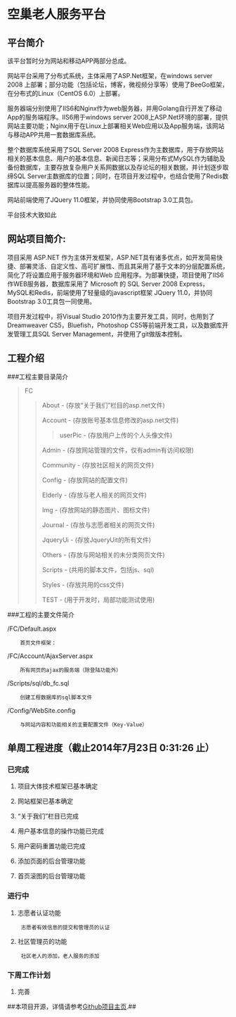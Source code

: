 空巢老人服务平台
================

平台简介
--------

该平台暂时分为网站和移动APP两部分总成。

网站平台采用了分布式系统，主体采用了ASP.Net框架，在windows server 2008 上部署；部分功能（包括论坛，博客，微视频分享等）使用了BeeGo框架，在分布式的Linux（CentOS 6.0）上部署。

服务器端分别使用了IIS6和Nginx作为web服务器，并用Golang自行开发了移动App的服务端程序。IIS6用于windows server 2008上ASP.Net环境的部署，提供网站主要功能；Nginx用于在Linux上部署相关Web应用以及App服务端，该网站与移动APP共用一套数据库系统。

整个数据库系统采用了SQL Server 2008 Express作为主数据库，用于存放网站相关的基本信息、用户的基本信息、新闻日志等；采用分布式MySQL作为辅助及备份数据库，主要存放复杂用户关系网数据以及存论坛的相关数据，并计划逐步取缔SQL Server主数据库的位置；同时，在项目开发过程中，也结合使用了Redis数据库以提高服务器的整体性能。

网站前端使用了JQuery 11.0框架，并协同使用Bootstrap 3.0工具包。

平台技术大致如此

网站项目简介:
-------------

项目采用 ASP.NET 作为主体开发框架，ASP.NET具有诸多优点，如开发简易快捷、部署灵活、自定义性、高可扩展性、而且其采用了基于文本的分层配置系统，简化了将设置应用于服务器环境和Web 应用程序。为部署快捷，项目使用了IIS6 作WEB服务器，数据库采用了 Microsoft 的 SQL Server 2008 Express，MySQL和Redis，前端使用了轻量级的javascript框架 JQuery 11.0，并协同Bootstrap 3.0工具包一同使用。

项目开发过程中，将Visual Studio 2010作为主要开发工具，同时，也用到了Dreamweaver CS5，Bluefish，Photoshop CS5等前端开发工具，以及数据库开发管理工具SQL Server Management，并使用了git做版本控制。


工程介绍
--------

###工程主要目录简介
> FC
>
> > About - (存放“关于我们”栏目的asp.net文件)
> >
> > Account - (存放账号基本信息修改的asp.net文件)
> >
> > > userPic - (存放用户上传的个人头像文件)
> >
> > Admin - (存放网站管理的文件，仅有admin有访问权限)
> >
> > Community - (存放社区相关的网页文件)
> >
> > Config - (存放网站的配置文件)
> >
> > Elderly - (存放与老人相关的网页文件)
> >
> > Img - (存放网站的静态图片、图标文件)
> >
> > Journal - (存放与志愿者相关的网页文件)
> >
> > JqueryUi - (存放JqueryUit的所有文件)
> >
> > Others - (存放与网站相关的未分类网页文件)
> >
> > Scripts - (共用的脚本文件，包括js、sql)
> >
> > Styles - (存放共用的css文件)
> >
> > TEST - (用于开发时，局部功能测试使用)

###工程的主要文件简介

/FC/Default.aspx

		首页文件框架：

/FC/Account/AjaxServer.aspx

		所有网页的ajax的服务端（除登陆功能外）

/Scripts/sql/db_fc.sql

		创建工程数据库的sql脚本文件

/Config/WebSite.config

		与网站内容和功能相关的主要配置文件（Key-Value）


单周工程进度（截止2014年7月23日 0:31:26 止）
----------------------------------------

### 已完成

1. 项目大体技术框架已基本确定

2. 网站框架已基本确定

3. “关于我们”栏目已完成

4. 用户基本信息的操作功能已完成

5. 用户密码重置功能已完成

6. 添加页面的后台管理功能

7. 首页滚图的后台管理功能


### 进行中

1. 志愿者认证功能
		
		志愿者有效信息的提交和管理员的认证

2. 社区管理员的功能
		
		社区老人的添加，老人服务的添加

### 下周工作计划

1. 完善


##本项目开源，详情请参考[Github项目主页](https://github.com/cjstudio/forElderly).##

